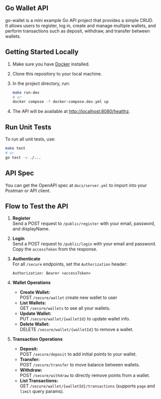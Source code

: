 ## Go Wallet API

go-wallet is a mini example Go API project that provides a simple CRUD.  
It allows users to register, log in, create and manage multiple wallets, and perform transactions such as deposit, withdraw, and transfer between wallets.  

## Getting Started Locally

1. Make sure you have [Docker](https://www.docker.com/) installed.

2. Clone this repository to your local machine.

3. In the project directory, run:
   ```sh
   make run-dev
   # or
   docker compose -f docker-compose.dev.yml up
   ```

4. The API will be available at [http://localhost:8080/healthz](http://localhost:8080/healthz).

## Run Unit Tests

To run all unit tests, use:

```sh
make test
# or
go test -v ./...
```

## API Spec

You can get the OpenAPI spec at `docs/server.yml` to import into your Postman or API client.

## Flow to Test the API

1. **Register**  
   Send a POST request to `/public/register` with your email, password, and displayName.

2. **Login**  
   Send a POST request to `/public/login` with your email and password.  
   Copy the `accessToken` from the response.

3. **Authenticate**  
   For all `/secure` endpoints, set the `Authorization` header:  
   ```
   Authorization: Bearer <accessToken>
   ```

4. **Wallet Operations**
   - **Create Wallet:**  
     POST `/secure/wallet` create new wallet to user
   - **List Wallets:**  
     GET `/secure/wallets` to see all your wallets.
   - **Update Wallet:**  
     PUT `/secure/wallet/{walletId}` to update wallet info.
   - **Delete Wallet:**  
     DELETE `/secure/wallet/{walletId}` to remove a wallet.

5. **Transaction Operations**
   - **Deposit:**  
     POST `/secure/deposit` to add initial points to your wallet.
   - **Transfer:**  
     POST `/secure/transfer` to move balance between wallets.
   - **Withdraw:**  
     POST `/secure/withdraw` to directly remove points from a wallet.
   - **List Transactions:**  
     GET `/secure/wallet/{walletId}/transactions` (supports `page` and `limit` query params).

